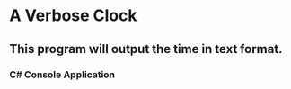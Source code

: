 A Verbose Clock
=======

This program will output the time in text format.
-----------
 
### C# Console Application